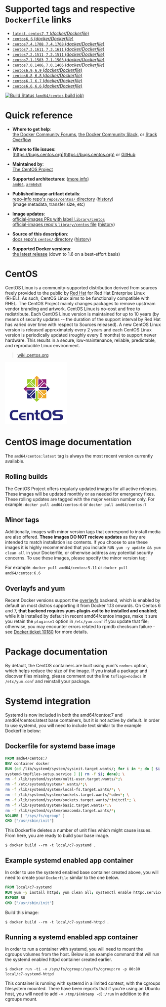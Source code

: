 <!--

********************************************************************************

WARNING:

    DO NOT EDIT "centos/README.md"

    IT IS AUTO-GENERATED

    (from the other files in "centos/" combined with a set of templates)

********************************************************************************

-->

# Supported tags and respective `Dockerfile` links

-	[`latest`, `centos7`, `7` (*docker/Dockerfile*)](https://github.com/CentOS/sig-cloud-instance-images/blob/16dab97b0ce72b1db7a2f9b02c76e452cb0a63cb/docker/Dockerfile)
-	[`centos6`, `6` (*docker/Dockerfile*)](https://github.com/CentOS/sig-cloud-instance-images/blob/4921b2bfbe7477feb2d6d35c8ce82c08153ab606/docker/Dockerfile)
-	[`centos7.4.1708`, `7.4.1708` (*docker/Dockerfile*)](https://github.com/CentOS/sig-cloud-instance-images/blob/66add29c188e42d4d855f4d4acdb2b73d547edb6/docker/Dockerfile)
-	[`centos7.3.1611`, `7.3.1611` (*docker/Dockerfile*)](https://github.com/CentOS/sig-cloud-instance-images/blob/5bbaef9f60ab9e3eeb61acec631c2d91f8714fff/docker/Dockerfile)
-	[`centos7.2.1511`, `7.2.1511` (*docker/Dockerfile*)](https://github.com/CentOS/sig-cloud-instance-images/blob/a3c59bd4e98a7f9c063d993955c8ec19c5b1ceff/docker/Dockerfile)
-	[`centos7.1.1503`, `7.1.1503` (*docker/Dockerfile*)](https://github.com/CentOS/sig-cloud-instance-images/blob/bc561dfdd671d612dbb9f92e7e17dd8009befc44/docker/Dockerfile)
-	[`centos7.0.1406`, `7.0.1406` (*docker/Dockerfile*)](https://github.com/CentOS/sig-cloud-instance-images/blob/f1d1e0bd83baef08e257da50e6fb446e4dd1b90c/docker/Dockerfile)
-	[`centos6.9`, `6.9` (*docker/Dockerfile*)](https://github.com/CentOS/sig-cloud-instance-images/blob/4f329fe087b0152df26344cecee9ba30b03b1a7b/docker/Dockerfile)
-	[`centos6.8`, `6.8` (*docker/Dockerfile*)](https://github.com/CentOS/sig-cloud-instance-images/blob/f32666d2af356ed6835942ed753a4970e18bca94/docker/Dockerfile)
-	[`centos6.7`, `6.7` (*docker/Dockerfile*)](https://github.com/CentOS/sig-cloud-instance-images/blob/d0b72df83f49da844f88aabebe3826372f675370/docker/Dockerfile)
-	[`centos6.6`, `6.6` (*docker/Dockerfile*)](https://github.com/CentOS/sig-cloud-instance-images/blob/8911843d9a6cc71aadd81e491f94618aded94f30/docker/Dockerfile)

[![Build Status](https://doi-janky.infosiftr.net/job/multiarch/job/amd64/job/centos/badge/icon) (`amd64/centos` build job)](https://doi-janky.infosiftr.net/job/multiarch/job/amd64/job/centos/)

# Quick reference

-	**Where to get help**:  
	[the Docker Community Forums](https://forums.docker.com/), [the Docker Community Slack](https://blog.docker.com/2016/11/introducing-docker-community-directory-docker-community-slack/), or [Stack Overflow](https://stackoverflow.com/search?tab=newest&q=docker)

-	**Where to file issues**:  
	[https://bugs.centos.org](https://bugs.centos.org) or [GitHub](https://github.com/CentOS/sig-cloud-instance-images/issues)

-	**Maintained by**:  
	[The CentOS Project](https://github.com/CentOS/sig-cloud-instance-images)

-	**Supported architectures**: ([more info](https://github.com/docker-library/official-images#architectures-other-than-amd64))  
	[`amd64`](https://hub.docker.com/r/amd64/centos/), [`arm64v8`](https://hub.docker.com/r/arm64v8/centos/)

-	**Published image artifact details**:  
	[repo-info repo's `repos/centos/` directory](https://github.com/docker-library/repo-info/blob/master/repos/centos) ([history](https://github.com/docker-library/repo-info/commits/master/repos/centos))  
	(image metadata, transfer size, etc)

-	**Image updates**:  
	[official-images PRs with label `library/centos`](https://github.com/docker-library/official-images/pulls?q=label%3Alibrary%2Fcentos)  
	[official-images repo's `library/centos` file](https://github.com/docker-library/official-images/blob/master/library/centos) ([history](https://github.com/docker-library/official-images/commits/master/library/centos))

-	**Source of this description**:  
	[docs repo's `centos/` directory](https://github.com/docker-library/docs/tree/master/centos) ([history](https://github.com/docker-library/docs/commits/master/centos))

-	**Supported Docker versions**:  
	[the latest release](https://github.com/docker/docker-ce/releases/latest) (down to 1.6 on a best-effort basis)

# CentOS

CentOS Linux is a community-supported distribution derived from sources freely provided to the public by [Red Hat](ftp://ftp.redhat.com/pub/redhat/linux/enterprise/) for Red Hat Enterprise Linux (RHEL). As such, CentOS Linux aims to be functionally compatible with RHEL. The CentOS Project mainly changes packages to remove upstream vendor branding and artwork. CentOS Linux is no-cost and free to redistribute. Each CentOS Linux version is maintained for up to 10 years (by means of security updates -- the duration of the support interval by Red Hat has varied over time with respect to Sources released). A new CentOS Linux version is released approximately every 2 years and each CentOS Linux version is periodically updated (roughly every 6 months) to support newer hardware. This results in a secure, low-maintenance, reliable, predictable, and reproducible Linux environment.

> [wiki.centos.org](https://wiki.centos.org/FrontPage)

![logo](https://raw.githubusercontent.com/docker-library/docs/c4df0024e2cad985326dc38f6b6ce39abeab59c5/centos/logo.png)

# CentOS image documentation

The `amd64/centos:latest` tag is always the most recent version currently available.

## Rolling builds

The CentOS Project offers regularly updated images for all active releases. These images will be updated monthly or as needed for emergency fixes. These rolling updates are tagged with the major version number only. For example: `docker pull amd64/centos:6` or `docker pull amd64/centos:7`

## Minor tags

Additionally, images with minor version tags that correspond to install media are also offered. **These images DO NOT recieve updates** as they are intended to match installation iso contents. If you choose to use these images it is highly recommended that you include `RUN yum -y update && yum clean all` in your Dockerfile, or otherwise address any potential security concerns. To use these images, please specify the minor version tag:

For example: `docker pull amd64/centos:5.11` or `docker pull amd64/centos:6.6`

## Overlayfs and yum

Recent Docker versions support the [overlayfs](https://docs.docker.com/engine/userguide/storagedriver/overlayfs-driver/) backend, which is enabled by default on most distros supporting it from Docker 1.13 onwards. On Centos 6 and 7, **that backend requires yum-plugin-ovl to be installed and enabled**; while it is installed by default in recent amd64/centos images, make it sure you retain the `plugins=1` option in `/etc/yum.conf` if you update that file; otherwise, you may encounter errors related to rpmdb checksum failure - see [Docker ticket 10180](https://github.com/docker/docker/issues/10180) for more details.

# Package documentation

By default, the CentOS containers are built using yum's `nodocs` option, which helps reduce the size of the image. If you install a package and discover files missing, please comment out the line `tsflags=nodocs` in `/etc/yum.conf` and reinstall your package.

# Systemd integration

Systemd is now included in both the amd64/centos:7 and amd64/centos:latest base containers, but it is not active by default. In order to use systemd, you will need to include text similar to the example Dockerfile below:

## Dockerfile for systemd base image

```dockerfile
FROM amd64/centos:7
ENV container docker
RUN (cd /lib/systemd/system/sysinit.target.wants/; for i in *; do [ $i == \
systemd-tmpfiles-setup.service ] || rm -f $i; done); \
rm -f /lib/systemd/system/multi-user.target.wants/*;\
rm -f /etc/systemd/system/*.wants/*;\
rm -f /lib/systemd/system/local-fs.target.wants/*; \
rm -f /lib/systemd/system/sockets.target.wants/*udev*; \
rm -f /lib/systemd/system/sockets.target.wants/*initctl*; \
rm -f /lib/systemd/system/basic.target.wants/*;\
rm -f /lib/systemd/system/anaconda.target.wants/*;
VOLUME [ "/sys/fs/cgroup" ]
CMD ["/usr/sbin/init"]
```

This Dockerfile deletes a number of unit files which might cause issues. From here, you are ready to build your base image.

```console
$ docker build --rm -t local/c7-systemd .
```

## Example systemd enabled app container

In order to use the systemd enabled base container created above, you will need to create your `Dockerfile` similar to the one below.

```dockerfile
FROM local/c7-systemd
RUN yum -y install httpd; yum clean all; systemctl enable httpd.service
EXPOSE 80
CMD ["/usr/sbin/init"]
```

Build this image:

```console
$ docker build --rm -t local/c7-systemd-httpd .
```

## Running a systemd enabled app container

In order to run a container with systemd, you will need to mount the cgroups volumes from the host. Below is an example command that will run the systemd enabled httpd container created earlier.

```console
$ docker run -ti -v /sys/fs/cgroup:/sys/fs/cgroup:ro -p 80:80 local/c7-systemd-httpd
```

This container is running with systemd in a limited context, with the cgroups filesystem mounted. There have been reports that if you're using an Ubuntu host, you will need to add `-v /tmp/$(mktemp -d):/run` in addition to the cgroups mount.
